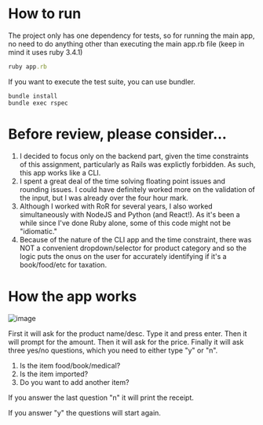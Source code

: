 # How to run

The project only has one dependency for tests, so for running the main app, no need to do anything other than executing the main app.rb file (keep in mind it uses ruby 3.4.1)

```ruby
ruby app.rb
```

If you want to execute the test suite, you can use bundler. 

```
bundle install
bundle exec rspec
```

# Before review, please consider... 

1. I decided to focus only on the backend part, given the time constraints of this assignment, particularly as Rails was explictly forbidden. As such, this app works like a CLI.
1. I spent a great deal of the time solving floating point issues and rounding issues. I could have definitely worked more on the validation of the input, but I was already over the four hour mark.
1. Although I worked with RoR for several years, I also worked simultaneously with NodeJS and Python (and React!). As it's been a while since I've done Ruby alone, some of this code might not be "idiomatic."
1. Because of the nature of the CLI app and the time constraint, there was NOT a convenient dropdown/selector for product category and so the logic puts the onus on the user for accurately identifying if it's a book/food/etc for taxation.

# How the app works

![image](https://github.com/user-attachments/assets/e8943ef7-1191-4835-9f70-1db540fa6934)

First it will ask for the product name/desc. Type it and press enter. Then it will prompt for the amount. Then it will ask for the price. Finally it will ask three yes/no questions, which you need to either type "y" or "n".

1. Is the item food/book/medical?
2. Is the item imported?
3. Do you want to add another item?

If you answer the last question "n" it will print the receipt. 

If you answer "y" the questions will start again.
